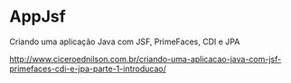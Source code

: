 # AppJsf

Criando uma aplicação Java com JSF, PrimeFaces, CDI e JPA

http://www.ciceroednilson.com.br/criando-uma-aplicacao-java-com-jsf-primefaces-cdi-e-jpa-parte-1-introducao/
